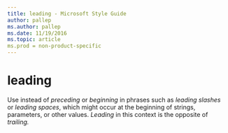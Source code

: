 ```yaml
---
title: leading - Microsoft Style Guide
author: pallep
ms.author: pallep
ms.date: 11/19/2016
ms.topic: article
ms.prod = non-product-specific
---
```


# leading

Use instead of *preceding* or *beginning* in phrases such as *leading slashes* or *leading* *spaces*, which might occur at the beginning of strings, parameters, or other values. *Leading* in this context is the opposite of *trailing.*
